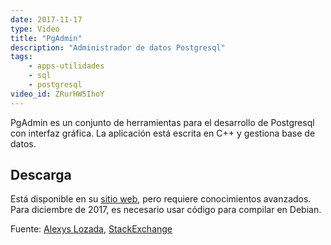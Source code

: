 ```yaml
---
date: 2017-11-17
type: Video
title: "PgAdmin"
description: "Administrador de datos Postgresql"
tags:
    - apps-utilidades
    - sql
    - postgresql
video_id: ZRurHW5IhoY
---
```


PgAdmin es un conjunto de herramientas para el desarrollo de Postgresql con interfaz gráfica. La aplicación está escrita en C++ y gestiona base de datos.

## Descarga

Está disponible en su [sitio web](https://www.pgadmin.org/), pero requiere conocimientos avanzados. Para diciembre de 2017, es necesario usar código para compilar en Debian.

Fuente: [Alexys Lozada](https://www.youtube.com/channel/UCktkgkcGLVOaNv9ISjvZBBw), [StackExchange](https://dba.stackexchange.com/questions/151249/pgadmin-4-installation-on-debian-ubuntu)
